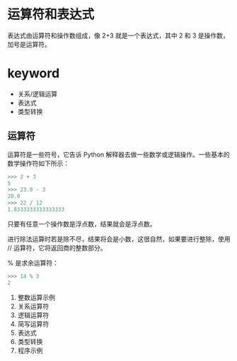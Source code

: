 # 运算符和表达式  
表达式由运算符和操作数组成，像 2+3 就是一个表达式，其中 2 和 3 是操作数，加号是运算符。  
# **keyword**  
- 关系/逻辑运算  
- 表达式  
- 类型转换  
## 运算符  
运算符是一些符号，它告诉 Python 解释器去做一些数学或逻辑操作。一些基本的数学操作符如下所示：  
```python
>>> 2 + 3
5
>>> 23.0 - 3
20.0
>>> 22 / 12
1.8333333333333333
```
只要有任意一个操作数是浮点数，结果就会是浮点数。

进行除法运算时若是除不尽，结果将会是小数，这很自然，如果要进行整除，使用 // 运算符，它将返回商的整数部分。

% 是求余运算符：
```python
>>> 14 % 3
2
```  
1. 整数运算示例  
2. 关系运算符  
3. 逻辑运算符  
4. 简写运算符  
5. 表达式  
6. 类型转换  
7. 程序示例  
